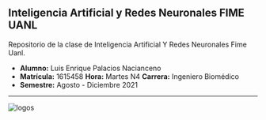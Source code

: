  ## Inteligencia Artificial y Redes Neuronales FIME UANL 
Repositorio de la clase de Inteligencia Artificial Y Redes Neuronales Fime Uanl.

- **Alumno:** Luis Enrique Palacios Nacianceno
- **Matrícula:** 1615458  **Hora:** Martes N4 **Carrera:** Ingeniero Biomédico
- **Semestre:** Agosto - Diciembre 2021

------------
![logos](https://user-images.githubusercontent.com/35665584/130372784-92c2d7c1-2f3c-4b70-89b3-7386db92f334.png)


